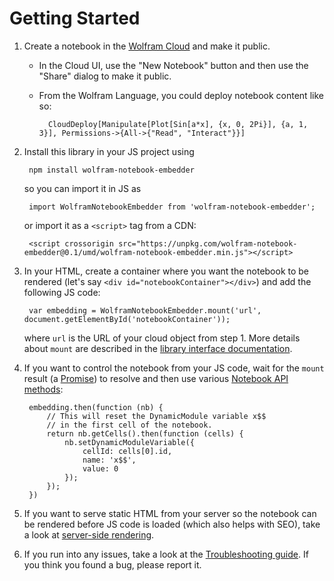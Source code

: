 # Getting Started

1. Create a notebook in the [Wolfram Cloud](https://www.wolframcloud.com/) and make it public.
    * In the Cloud UI, use the "New Notebook" button and then use the "Share" dialog to make it public.
    * From the Wolfram Language, you could deploy notebook content like so:

            CloudDeploy[Manipulate[Plot[Sin[a*x], {x, 0, 2Pi}], {a, 1, 3}], Permissions->{All->{"Read", "Interact"}}]
2. Install this library in your JS project using

        npm install wolfram-notebook-embedder
        
    so you can import it in JS as
    
        import WolframNotebookEmbedder from 'wolfram-notebook-embedder';
        
    or import it as a `<script>` tag from a CDN:
    
        <script crossorigin src="https://unpkg.com/wolfram-notebook-embedder@0.1/umd/wolfram-notebook-embedder.min.js"></script>
3. In your HTML, create a container where you want the notebook to be rendered (let's say `<div id="notebookContainer"></div>`) and add the following JS code:

        var embedding = WolframNotebookEmbedder.mount('url', document.getElementById('notebookContainer'));
    
    where `url` is the URL of your cloud object from step 1. More details about `mount` are described in the [library interface documentation](./LibraryInterface.md).
4. If you want to control the notebook from your JS code, wait for the `mount` result (a [Promise](https://developer.mozilla.org/en-US/docs/Web/JavaScript/Guide/Using_promises)) to resolve and then use various [Notebook API methods](./NotebookAPI.md):

        embedding.then(function (nb) {
            // This will reset the DynamicModule variable x$$
            // in the first cell of the notebook.
            return nb.getCells().then(function (cells) {
                nb.setDynamicModuleVariable({
                    cellId: cells[0].id,
                    name: 'x$$',
                    value: 0
                });
            });
        })
5. If you want to serve static HTML from your server so the notebook can be rendered before JS code is loaded (which also helps with SEO), take a look at [server-side rendering](./ServerSideRendering.md).
6. If you run into any issues, take a look at the [Troubleshooting guide](./Troubleshooting.md). If you think you found a bug, please report it.
